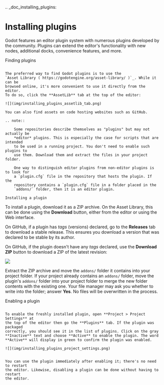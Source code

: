.. _doc_installing_plugins:

Installing plugins
==================

Godot features an editor plugin system with numerous plugins developed by the
community. Plugins can extend the editor's functionality with new nodes,
additional docks, convenience features, and more.

Finding plugins
~~~~~~~~~~~~~~~

The preferred way to find Godot plugins is to use the
`Asset Library ( https://godotengine.org/asset-library/ )`_. While it can be
browsed online, it's more convenient to use it directly from the editor.
To do so, click the **AssetLib** tab at the top of the editor:

![](img/installing_plugins_assetlib_tab.png)

You can also find assets on code hosting websites such as GitHub.

.. note::

    Some repositories describe themselves as "plugins" but may not actually be
    *editor* plugins. This is especially the case for scripts that are intended
    to be used in a running project. You don't need to enable such plugins to
    use them. Download them and extract the files in your project folder.

    One way to distinguish editor plugins from non-editor plugins is to look for
    a `plugin.cfg` file in the repository that hosts the plugin. If the
    repository contains a `plugin.cfg` file in a folder placed in the
    `addons/` folder, then it is an editor plugin.

Installing a plugin
~~~~~~~~~~~~~~~~~~~

To install a plugin, download it as a ZIP archive. On the Asset Library, this
can be done using the **Download** button, either from the editor or using the
Web interface.

On GitHub, if a plugin has *tags* (versions) declared, go to the **Releases**
tab to download a stable release. This ensures you download a version that was
declared to be stable by its author.

On GitHub, if the plugin doesn't have any *tags* declared, use the **Download ZIP**
button to download a ZIP of the latest revision:

![](img/installing_plugins_github_download_zip.png)

Extract the ZIP archive and move the `addons/` folder it contains into your
project folder. If your project already contains an `addons/` folder, move the
plugin's `addons/` folder into your project folder to merge the new folder
contents with the existing one. Your file manager may ask you whether to write
into the folder; answer **Yes**. No files will be overwritten in the process.

Enabling a plugin
~~~~~~~~~~~~~~~~~

To enable the freshly installed plugin, open **Project > Project Settings** at
the top of the editor then go the **Plugins** tab. If the plugin was packaged
correctly, you should see it in the list of plugins. Click on the gray
**Inactive** text and choose **Active** to enable the plugin. The word
**Active** will display in green to confirm the plugin was enabled.

![](img/installing_plugins_project_settings.png)


You can use the plugin immediately after enabling it; there's no need to restart
the editor. Likewise, disabling a plugin can be done without having to restart
the editor.
